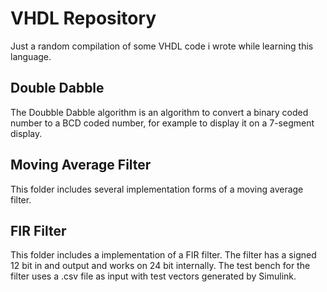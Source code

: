 # VHDL Repository 
Just a random compilation of some VHDL code i wrote while learning this language. 

## Double Dabble
The Doubble Dabble algorithm is an algorithm to convert a binary coded number to a BCD coded number, for example to display it on a 7-segment display.

## Moving Average Filter
This folder includes several implementation forms of a moving average filter.

## FIR Filter
This folder includes a implementation of a FIR filter. The filter has a signed 12 bit in and output and works on 24 bit internally. The test bench for the filter uses a .csv file as input with test vectors generated by Simulink.



























